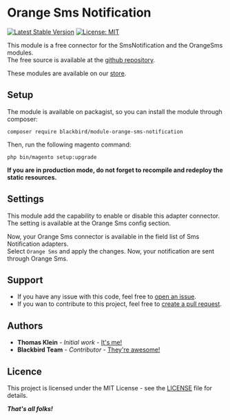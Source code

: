 # Orange Sms Notification

[![Latest Stable Version](https://img.shields.io/packagist/v/blackbird/module-orange-sms-notification.svg?style=flat-square)](https://packagist.org/packages/blackbird/module-orange-sms-notification)
[![License: MIT](https://img.shields.io/github/license/blackbird-agency/magento-2-orange-sms-notification.svg?style=flat-square)](./LICENSE)  

This module is a free connector for the SmsNotification and the OrangeSms modules.  
The free source is available at the [github repository](https://github.com/blackbird-agency/magento-2-orange-sms-notification).

These modules are available on our [store](https://store.bird.eu/).

## Setup

The module is available on packagist, so you can install the module through composer:

```
composer require blackbird/module-orange-sms-notification
```

Then, run the following magento command:

```
php bin/magento setup:upgrade
```

**If you are in production mode, do not forget to recompile and redeploy the static resources.**

## Settings

This module add the capability to enable or disable this adapter connector.  
The setting is available at the Orange Sms config section.

Now, your Orange Sms connector is available in the field list of Sms Notification adapters.  
Select `Orange Sms` and apply the changes. Now, your notification are sent through Orange Sms.   

## Support

- If you have any issue with this code, feel free to [open an issue](https://github.com/blackbird-agency/magento-2-orange-sms-notification/issues/new).  
- If you wan to contribute to this project, feel free to [create a pull request](https://github.com/blackbird-agency/magento-2-orange-sms-notification/compare).

## Authors

- **Thomas Klein** - *Initial work* - [It's me!](https://github.com/thomas-blackbird)
- **Blackbird Team** - *Contributor* - [They're awesome!](https://github.com/blackbird-agency)

## Licence

This project is licensed under the MIT License - see the [LICENSE](LICENSE) file for details.

***That's all folks!***

